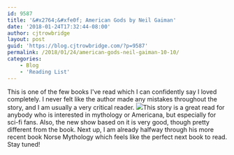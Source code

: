 ```yaml
---
id: 9587
title: '&#x2764;&#xfe0f; American Gods by Neil Gaiman'
date: '2018-01-24T17:32:44-08:00'
author: cjtrowbridge
layout: post
guid: 'https://blog.cjtrowbridge.com/?p=9587'
permalink: /2018/01/24/american-gods-neil-gaiman-10-10/
categories:
    - Blog
    - 'Reading List'
---
```


This is one of the few books I've read which I can confidently say I loved completely. I never felt like the author made any mistakes throughout the story, and I am usually a very critical reader. ![](https://blog.cjtrowbridge.com/wp-content/uploads/2018/01/American-Gods-1-1.jpg)This story is a great read for anybody who is interested in mythology or Americana, but especially for sci-fi fans. Also, the new show based on it is very good, though pretty different from the book. Next up, I am already halfway through his more recent book Norse Mythology which feels like the perfect next book to read. Stay tuned!